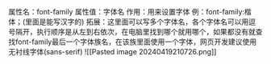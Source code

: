 属性名：font-family
属性值：字体名
作用：用来设置字体
例：font-family:楷体；(里面是能写汉字的)
拓展：这里面可以写多个字体名，各个字体名可以用逗号隔开，执行顺序是从左到右依次，在电脑里找到哪个就用哪个，如果都没有就查找font-family最后一个字体族名，在该族里面使用一个字体，网页开发建议使用无衬线字体(sans-serif)
![[Pasted image 20240419210726.png]]
